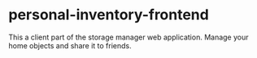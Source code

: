 # personal-inventory-frontend
This a client part of the storage manager web application. Manage your home objects and share it to friends.
